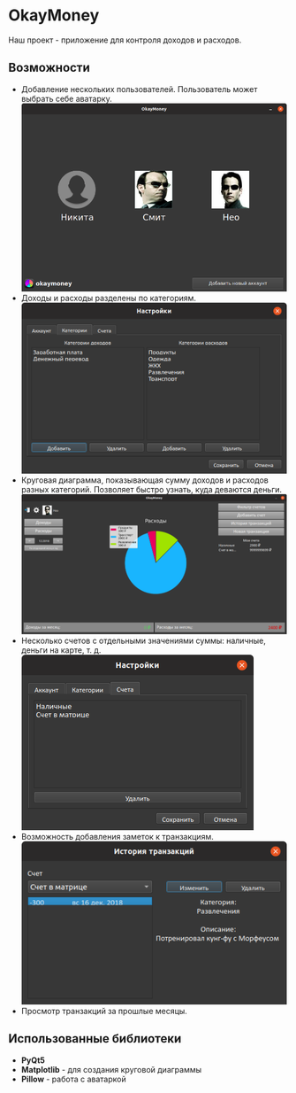 # OkayMoney

Наш проект - приложение для контроля доходов и расходов.  

## Возможности
- Добавление нескольких пользователей. Пользователь может выбрать себе аватарку.
![Пользователи](demo/pictures/Users_and_avatars.png)
- Доходы и расходы разделены по категориям.
![Доходы и расходы](demo/pictures/Categories.png)
- Круговая диаграмма, показывающая сумму доходов и расходов разных категорий. 
  Позволяет быстро узнать, куда деваются деньги.
![Диаграмма](demo/pictures/Diagram.png)
- Несколько счетов с отдельными значениями суммы: наличные, деньги на карте, т. д.
![Счета](demo/pictures/Accounts.png)
- Возможность добавления заметок к транзакциям.
![Заметки](demo/pictures/Notes.png)
- Просмотр транзакций за прошлые месяцы.

## Использованные библиотеки
- **PyQt5**
- **Matplotlib** - для создания круговой диаграммы
- **Pillow** - работа с аватаркой

